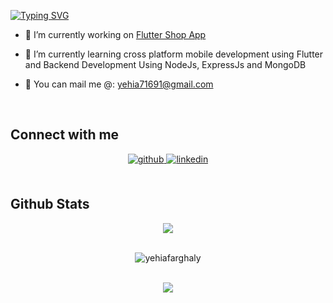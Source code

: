 [![Typing SVG](https://readme-typing-svg.herokuapp.com?font=Fira+Code&size=30&pause=500&color=F4DEF7&background=48040CE5&center=true&vCenter=true&multiline=true&width=800&height=100&lines=Hello+I+am+Yehia+Farghaly;A+Computer+Engineering+Student)](https://git.io/typing-svg)
   

- 🔭 I’m currently working on [Flutter Shop App](https://github.com/YehiaFarghaly/shop_app)  
  

- 🌱 I’m currently learning cross platform mobile development using Flutter and Backend Development Using NodeJs, ExpressJs and MongoDB
  

*  📧 You can mail me @: yehia71691@gmail.com
  


<br/>  


## Connect with me  
<div align="center">
<a href="https://github.com/YehiaFarghaly" target="_blank">
<img src=https://img.shields.io/badge/github-%2324292e.svg?&style=for-the-badge&logo=github&logoColor=white alt=github style="margin-bottom: 5px;" />
</a>
<a href="https://www.linkedin.com/in/yehia-mohamed-669895230/" target="_blank">
<img src=https://img.shields.io/badge/linkedin-%231E77B5.svg?&style=for-the-badge&logo=linkedin&logoColor=white alt=linkedin style="margin-bottom: 5px;" />
</a>  
</div>  
  

<br/>  


## Github Stats  
<div align="center"><img src="https://github-readme-stats.vercel.app/api?username=YehiaFarghaly&show_icons=true&count_private=true&hide_border=true" align="center" /></div>  


<br/> 
<p align="center"><img align="center" src="https://github-readme-stats.vercel.app/api/top-langs?username=yehiafarghaly&show_icons=true&locale=en&layout=compact" alt="yehiafarghaly" /></p>

<br/>

<div align="center">
<img src="https://komarev.com/ghpvc/?username=YehiaFarghaly&&style=flat-square" align="center" />
</div>  

<br />
